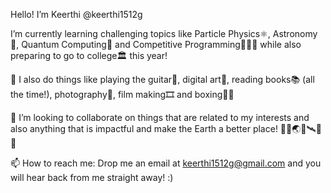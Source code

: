 Hello! I’m Keerthi @keerthi1512g

I’m currently learning challenging topics like Particle Physics⚛️, Astronomy🌌, Quantum Computing🚀 and Competitive Programming👩🏽‍💻 while also preparing to go to college🏛️ this year!

👀 I also do things like playing the guitar🎸, digital art🎨, reading books📚 (all the time!), photography📸, film making🎞️ and boxing🥊💥

💞️ I’m looking to collaborate on things that are related to my interests and also anything that is impactful and make the Earth a better place! 🌿🌲🌏🔭🛰️🌠✨

📫 How to reach me: Drop me an email at keerthi1512g@gmail.com and you will hear back from me straight away! :)

<!---
keerthi1512g/keerthi1512g is a ✨ special ✨ repository because its `README.md` (this file) appears on your GitHub profile.
You can click the Preview link to take a look at your changes.
--->
